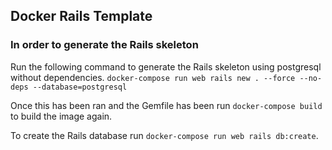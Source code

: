 ## Docker Rails Template

### In order to generate the Rails skeleton

Run the following command to generate the Rails skeleton using postgresql without dependencies.
`docker-compose run web rails new . --force --no-deps --database=postgresql`

Once this has been ran and the Gemfile has been run `docker-compose build` to build the image again. 

To create the Rails database run `docker-compose run web rails db:create`.

